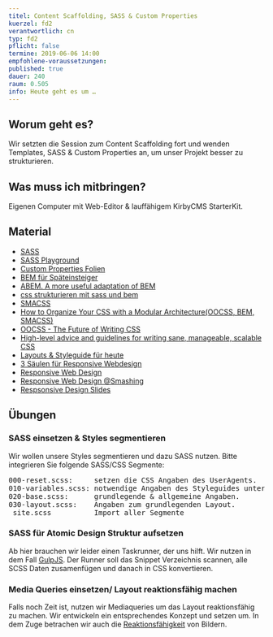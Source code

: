 ```yaml
---
titel: Content Scaffolding, SASS & Custom Properties
kuerzel: fd2
verantwortlich: cn
typ: fd2
pflicht: false
termine: 2019-06-06 14:00
empfohlene-voraussetzungen: 
published: true
dauer: 240
raum: 0.505
info: Heute geht es um …
---
```


## Worum geht es?

Wir setzten die Session zum Content Scaffolding fort und wenden Templates, SASS & Custom Properties an, um unser Projekt besser zu strukturieren.

## Was muss ich mitbringen?
Eigenen Computer mit Web-Editor & lauffähigem KirbyCMS StarterKit.

## Material
- [SASS](https://sass-lang.com/)
- [SASS Playground](https://www.sassmeister.com/)
- [Custom Properties Folien](../../material/frontend-development-2/css3/)
- [BEM für Späteinsteiger](https://praegnanz.de/weblog/bem-fuer-spaeteinsteiger)
- [ABEM. A more useful adaptation of BEM](https://css-tricks.com/abem-useful-adaptation-bem/)
- [css strukturieren mit sass und bem](https://www.innovationsraum.de/geek-talk-css-strukturieren-sass-bem/)
- [SMACSS](http://smacss.com/)
- [How to Organize Your CSS with a Modular Architecture(OOCSS, BEM, SMACSS)](https://snipcart.com/blog/organize-css-modular-architecture)
- [OOCSS - The Future of Writing CSS](https://www.keycdn.com/blog/oocss)
- [High-level advice and guidelines for writing sane, manageable, scalable CSS](https://cssguidelin.es/)
- [Layouts & Styleguide für heute](../../material/frontend-development-2/entwurf/)
- [3 Säulen für Responsive Webdesign](https://www.konversionskraft.de/trends/die-3-saeulen-des-responsive-webdesign.html)
- [Responsive Web Design](https://alistapart.com/article/responsive-web-design/)
- [Responsive Web Design @Smashing](https://www.smashingmagazine.com/category/responsive-web-design/)
- [Respsonsive Design Slides](https://media.kulturbanause.de/2012/11/responsive-webdesign/index.html#/)

## Übungen

### SASS einsetzen & Styles segmentieren
Wir wollen unsere Styles segmentieren und dazu SASS nutzen. Bitte integrieren Sie folgende SASS/CSS Segmente:
<pre>
000-reset.scss:     setzen die CSS Angaben des UserAgents.
010-variables.scss: notwendige Angaben des Styleguides unterteilt in initiale und abgeleitete Variabeln.
020-base.scss:      grundlegende & allgemeine Angaben.
030-layout.scss:    Angaben zum grundlegenden Layout.
_site.scss          Import aller Segmente
</pre>

### SASS für Atomic Design Struktur aufsetzen
Ab hier brauchen wir leider einen Taskrunner, der uns hilft. Wir nutzen in dem Fall [GulpJS](https://gulpjs.com/). Der Runner soll das Snippet Verzeichnis scannen, alle SCSS Daten zusamenfügen und danach in CSS konvertieren.

### Media Queries einsetzen/ Layout reaktionsfähig machen
Falls noch Zeit ist, nutzen wir Mediaqueries um das Layout reaktionsfähig zu machen. Wir entwickeln ein entsprechendes Konzept und setzen um. In dem Zuge betrachen wir auch die [Reaktionsfähigkeit](https://blog.kulturbanause.de/2014/09/responsive-images-srcset-sizes-adaptive/) von Bildern.